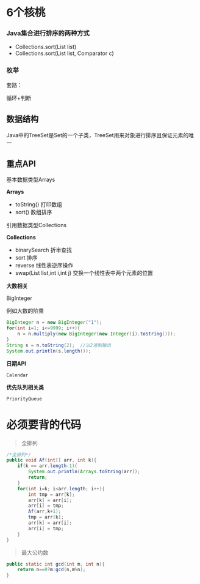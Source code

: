 # 6个核桃


### Java集合进行排序的两种方式

- Collections.sort(List list)
- Collections.sort(List list, Comparator c)


### 枚举

套路：

循环+判断

## 数据结构

Java中的TreeSet是Set的一个子类，TreeSet用来对象进行排序且保证元素的唯一

## 重点API


基本数据类型Arrays

**Arrays**

- toString() 打印数组
- sort() 数组排序

引用数据类型Collections

**Collections**

- binarySearch 折半查找
- sort 排序
- reverse 线性表逆序操作
- swap(List list,int i,int j) 交换一个线性表中两个元素的位置

**大数相关**

BigInteger


例如大数的阶乘

```java
BigInteger n = new BigInteger("1");
for(int i=1; i<=9999; i++){
    n = n.multiply(new BigInteger(new Integer(i).toString()));
}
String s = n.toString(2);  //以2进制输出
System.out.println(s.length());
```

**日期API**

`Calendar`


**优先队列相关类**

`PriorityQueue`



# 必须要背的代码

> 全排列

```java
/*全排列*/
public void Af(int[] arr, int k){
    if(k == arr.length-1){
        System.out.println(Arrays.toString(arr));
        return;
    }
    for(int i=k; i<arr.length; i++){
        int tmp = arr[k];
        arr[k] = arr[i];
        arr[i] = tmp;
        Af(arr,k+1);
        tmp = arr[k];
        arr[k] = arr[i];
        arr[i] = tmp;
    }
}
```

> 最大公约数

```java
public static int gcd(int m, int n){
	return n==0?m:gcd(n,m%n);
}
```